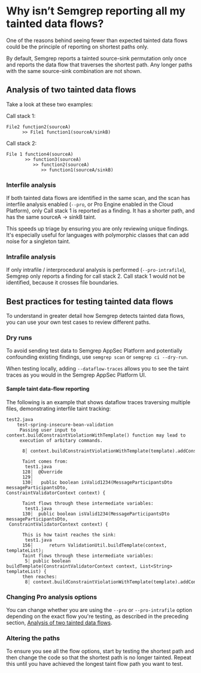 # Why isn’t Semgrep reporting all my tainted data flows?  

One of the reasons behind seeing fewer than expected tainted data flows could be the principle of reporting on shortest paths only.

By default, Semgrep reports a tainted source-sink permutation only once and reports the data flow that traverses the shortest path. Any longer paths with the same source-sink combination are not shown.

## Analysis of two tainted data flows

Take a look at these two examples: 

Call stack 1:

```
File2 function2(sourceA) 
      >> File1 function1(sourceA/sinkB)
```

Call stack 2: 

```
File 1 function4(sourceA) 
       >> function3(sourceA) 
          >> function2(sourceA) 
             >> function1(sourceA/sinkB)
```

### Interfile analysis

If both tainted data flows are identified in the same scan, and the scan has interfile analysis enabled (`--pro`, or Pro Engine enabled in the Cloud Platform), only Call stack 1 is reported as a finding. It has a shorter path, and has the same sourceA -> sinkB taint.

This speeds up triage by ensuring you are only reviewing unique findings. It's especially useful for languages with polymorphic classes that can add noise for a singleton taint.  

### Intrafile analysis

If only intrafile / interprocedural analysis is performed (`--pro-intrafile`), Semgrep only reports a finding for call stack 2. Call stack 1 would not be identified, because it crosses file boundaries.

## Best practices for testing tainted data flows

To understand in greater detail how Semgrep detects tainted data flows, you can use your own test cases to review different paths.

### Dry runs

To avoid sending test data to Semgrep AppSec Platform and potentially confounding existing findings, use `semgrep scan` or `semgrep ci --dry-run`. 

When testing locally, adding `--dataflow-traces` allows you to see the taint traces as you would in the Semgrep AppSec Platform UI.

#### Sample taint data-flow reporting

The following is an example that shows dataflow traces traversing multiple files, demonstrating interfile taint tracking:

```
test2.java
    test-spring-insecure-bean-validation
     Passing user input to context.buildConstraintViolationWithTemplate() function may lead to
     execution of arbitary commands.

      8┆ context.buildConstraintViolationWithTemplate(template).addConstraintViolation();

      Taint comes from:
       test1.java
      128┆  @Override
      129┆
      130┆   public boolean isValid1234(MessageParticipantsDto messageParticipantsDto,         
ConstraintValidatorContext context) {

      Taint flows through these intermediate variables:
       test1.java
      130┆  public boolean isValid1234(MessageParticipantsDto messageParticipantsDto,
 ConstraintValidatorContext context) {

      This is how taint reaches the sink:
       test1.java
      156┆      return ValidationUtil.buildTemplate(context, templateList);
      Taint flows through these intermediate variables:
       5┆ public boolean buildTemplate(ConstraintValidatorContext context, List<String> templateList) {
      then reaches:
       8┆ context.buildConstraintViolationWithTemplate(template).addConstraintViolation();
```

### Changing Pro analysis options

You can change whether you are using the `--pro` or `--pro-intrafile` option depending on the exact flow you're testing, as described in the preceding section, [Analysis of two tainted data flows](#analysis-of-two-tainted-data-flows).

### Altering the paths

To ensure you see all the flow options, start by testing the shortest path and then change the code so that the shortest path is no longer tainted. Repeat this until you have achieved the longest taint flow path you want to test. 

